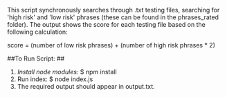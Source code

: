 This script synchronously searches through .txt testing files, searching for 'high risk' and 'low risk' phrases (these can be found in the phrases_rated folder). The output shows the score for each testing file based on the following calculation: 

score = (number of low risk phrases) + (number of high risk phrases * 2)


##To Run Script: ##
1. *Install node modules:* $ npm install
2. Run index: $ node index.js
3. The required output should appear in output.txt. 



